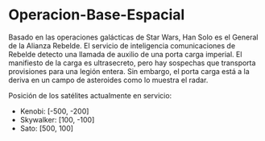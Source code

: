 # Operacion-Base-Espacial
Basado en las operaciones galácticas de Star Wars, Han Solo es el General de la Alianza 
Rebelde.
El servicio de inteligencia comunicaciones de Rebelde detecto una llamada de auxilio de una 
porta carga imperial. El manifiesto de la carga es ultrasecreto, pero hay sospechas que 
transporta provisiones para una legión entera. Sin embargo, el porta carga está a la deriva en 
un campo de asteroides como lo muestra el radar.

Posición de los satélites actualmente en servicio:
- Kenobi: [-500, -200]
- Skywalker: [100, -100]
- Sato: [500, 100]


